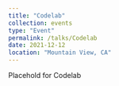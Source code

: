 ```yaml
---
title: "Codelab"
collection: events
type: "Event"
permalink: /talks/Codelab
date: 2021-12-12
location: "Mountain View, CA"
---
```


Placehold for Codelab